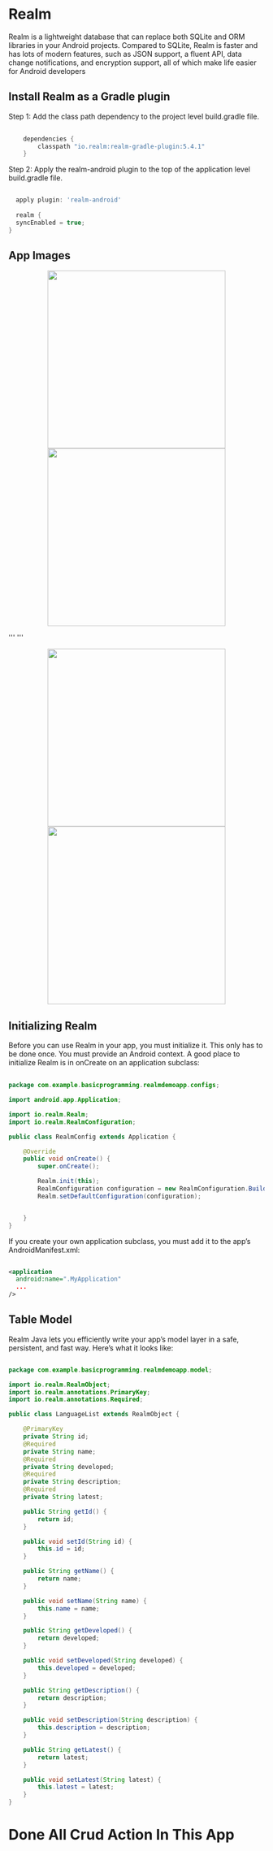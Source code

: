 # Realm
Realm is a lightweight database that can replace both SQLite and ORM libraries in your Android projects. Compared to SQLite, Realm is faster and has lots of modern features, such as JSON support, a fluent API, data change notifications, and encryption support, all of which make life easier for Android developers

## Install Realm as a Gradle plugin
   Step 1: Add the class path dependency to the project level build.gradle file.

```gradle
    
    dependencies {
        classpath "io.realm:realm-gradle-plugin:5.4.1"
    }

```
Step 2: Apply the realm-android plugin to the top of the application level build.gradle file.

```gradle

  apply plugin: 'realm-android'
  
  realm {
  syncEnabled = true;
}

```

## App Images

<p align="center">

  <img src="https://github.com/apppath/realmdemoapp/blob/master/home-activity.png" width="350"/>
  <img src="https://github.com/apppath/realmdemoapp/blob/master/insert-activity.png" width="350"/>
 
</p>

'''
'''
<p align="center">

  <img src="https://github.com/apppath/realmdemoapp/blob/master/update-activity.png" width="350"/>
  <img src="https://github.com/apppath/realmdemoapp/blob/master/detail-list.png" width="350"/>

</p>


## Initializing Realm
   Before you can use Realm in your app, you must initialize it. This only has to be done once.
   You must provide an Android context. A good place to initialize Realm is in onCreate on an application subclass:

```java
   
package com.example.basicprogramming.realmdemoapp.configs;

import android.app.Application;

import io.realm.Realm;
import io.realm.RealmConfiguration;

public class RealmConfig extends Application {

    @Override
    public void onCreate() {
        super.onCreate();

        Realm.init(this);
        RealmConfiguration configuration = new RealmConfiguration.Builder().name("detailList.realm").build();
        Realm.setDefaultConfiguration(configuration);


    }
}

```
If you create your own application subclass, you must add it to the app’s AndroidManifest.xml:

```xml

<application
  android:name=".MyApplication"
  ...
/>

```
   
## Table Model
   Realm Java lets you efficiently write your app’s model layer in a safe, persistent, and fast way. Here’s what it looks like:

```java

package com.example.basicprogramming.realmdemoapp.model;

import io.realm.RealmObject;
import io.realm.annotations.PrimaryKey;
import io.realm.annotations.Required;

public class LanguageList extends RealmObject {

    @PrimaryKey
    private String id;
    @Required
    private String name;
    @Required
    private String developed;
    @Required
    private String description;
    @Required
    private String latest;

    public String getId() {
        return id;
    }

    public void setId(String id) {
        this.id = id;
    }

    public String getName() {
        return name;
    }

    public void setName(String name) {
        this.name = name;
    }

    public String getDeveloped() {
        return developed;
    }

    public void setDeveloped(String developed) {
        this.developed = developed;
    }

    public String getDescription() {
        return description;
    }

    public void setDescription(String description) {
        this.description = description;
    }

    public String getLatest() {
        return latest;
    }

    public void setLatest(String latest) {
        this.latest = latest;
    }
}


```
   
# Done All Crud Action In This App   
